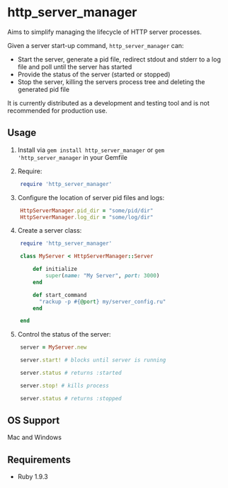 http_server_manager
====================

Aims to simplify managing the lifecycle of HTTP server processes.

Given a server start-up command, ```http_server_manager``` can:

* Start the server, generate a pid file, redirect stdout and stderr to a log file and poll until the server has started
* Provide the status of the server (started or stopped)
* Stop the server, killing the servers process tree and deleting the generated pid file

It is currently distributed as a development and testing tool and is not recommended for production use.

Usage
-----

1.  Install via ```gem install http_server_manager``` or ```gem 'http_server_manager``` in your Gemfile

2.  Require:

```ruby
    require 'http_server_manager'
```

3.  Configure the location of server pid files and logs:

```ruby
    HttpServerManager.pid_dir = "some/pid/dir"
    HttpServerManager.log_dir = "some/log/dir"
```

4.  Create a server class:

```ruby
    require 'http_server_manager'

    class MyServer < HttpServerManager::Server

        def initialize
            super(name: "My Server", port: 3000)
        end

        def start_command
          "rackup -p #{@port} my/server_config.ru"
        end

    end
```

5.  Control the status of the server:

```ruby
    server = MyServer.new

    server.start! # blocks until server is running

    server.status # returns :started

    server.stop! # kills process

    server.status # returns :stopped
```

OS Support
----------

Mac and Windows

Requirements
------------

* Ruby 1.9.3
